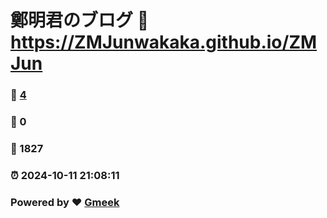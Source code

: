 # 鄭明君のブログ :link: https://ZMJunwakaka.github.io/ZMJun 
### :page_facing_up: [4](https://ZMJunwakaka.github.io/ZMJun/tag.html) 
### :speech_balloon: 0 
### :hibiscus: 1827 
### :alarm_clock: 2024-10-11 21:08:11 
### Powered by :heart: [Gmeek](https://github.com/Meekdai/Gmeek)
